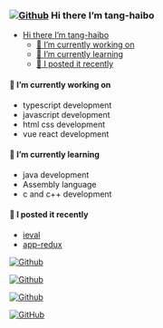 ### [![Github](https://komarev.com/ghpvc/?username=tang-haibo&label=Profile%20views&color=0e75b6&style=flat)](https://komarev.com/ghpvc/?username=tang-haibo&label=Profile%20views&color=0e75b6&style=flat) Hi there I’m tang-haibo

- [Hi there I’m tang-haibo](#hi-there-im-tang-haibo)
  - [🌱  I’m currently working on](#-im-currently-working-on)
  - [🌱 I’m currently learning](#-im-currently-learning)
  - [🌱 I posted it recently](#i-posted-it-recently)

#### 🌱 I’m currently working on
- typescript development
- javascript development
- html css development
- vue react development

#### 🌱 I’m currently learning
- java development
- Assembly language
- c and c++ development

#### 🌱 I posted it recently
- [ieval](https://www.npmjs.com/package/ieval)
- [app-redux](https://www.npmjs.com/package/app-redux)

[![Github](https://github-readme-stats.vercel.app/api?username=tang-haibo&show_icons=true&locale=en)](https://github-readme-stats.vercel.app/api?username=tang-haibo&show_icons=true&locale=en)

[![Github](https://github-readme-streak-stats.herokuapp.com/?user=tang-haibo)](https://github-readme-streak-stats.herokuapp.com/?user=tang-haibo)

[![Github](https://github-readme-stats.vercel.app/api/top-langs/?username=tang-haibo&layout=compact)](https://github-readme-stats.vercel.app/api/top-langs/?username=tang-haibo&layout=compact)

[![GitHub](https://github-profile-trophy.vercel.app/?username=ryo-ma&rank=A)](https://github-profile-trophy.vercel.app/?username=ryo-ma&rank=A)
